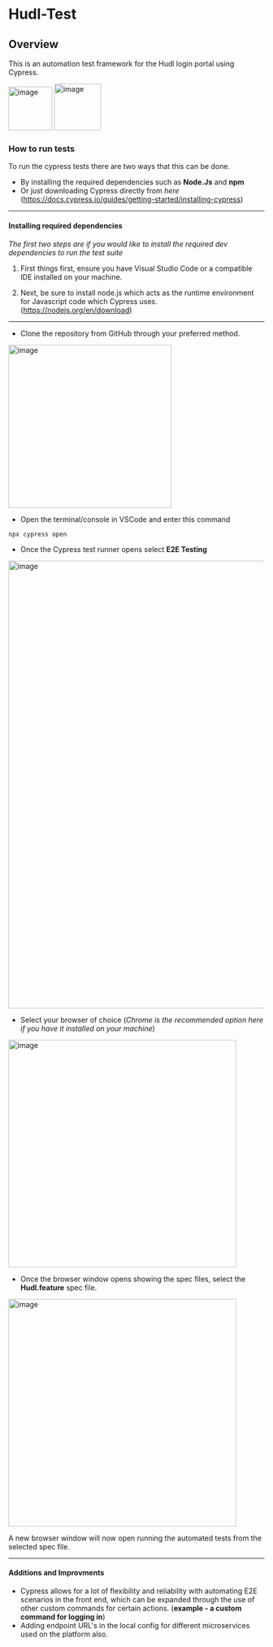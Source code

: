 # Hudl-Test

## Overview
This is an automation test framework for the Hudl login portal using Cypress. 

<img width="86" alt="image" src="https://user-images.githubusercontent.com/38458929/227253598-2c3c973c-a1c6-4fc1-af3b-a008027e0989.png"> <img width="92" alt="image" src="https://user-images.githubusercontent.com/38458929/227253906-12f29d20-4e8b-403d-a354-d16bc2a17f0f.png">



### How to run tests
To run the cypress tests there are two ways that this can be done.
- By installing the required dependencies such as **Node.Js** and **npm**
- Or just downloading Cypress directly from *here* (https://docs.cypress.io/guides/getting-started/installing-cypress)

---

#### Installing required dependencies 
*The first two steps are if you would like to install the required dev dependencies to run the test suite*

1. First things first, ensure you have Visual Studio Code or a compatible IDE installed on your machine. 

2. Next, be sure to install node.js which acts as the runtime environment for Javascript code which Cypress uses. (https://nodejs.org/en/download)

---

- Clone the repository from GitHub through your preferred method.

<img width="321" alt="image" src="https://user-images.githubusercontent.com/38458929/227253323-b97b1ca1-a2da-4ae8-88bf-390d6c6b9795.png">

- Open the terminal/console in VSCode and enter this command

``` npx cypress open ```

- Once the Cypress test runner opens select **E2E Testing**

<img width="881" alt="image" src="https://user-images.githubusercontent.com/38458929/227257331-d49cb3cf-6932-4e5b-9753-f731a287a102.png">

- Select your browser of choice (*Chrome is the recommended option here if you have it installed on your machine*)

<img width="448" alt="image" src="https://user-images.githubusercontent.com/38458929/227257739-43e643b6-7951-4407-9940-84ddf211305d.png">

- Once the browser window opens showing the spec files, select the **Hudl.feature** spec file. 

<img width="448" alt="image" src="https://user-images.githubusercontent.com/38458929/227258823-8ec8e410-f22b-43d3-89f4-d14025ba4905.png">

A new browser window will now open running the automated tests from the selected spec file.

---

#### Additions and Improvments
- Cypress allows for a lot of flexibility and reliability with automating E2E scenarios in the front end, which can be expanded through the use of other custom commands for certain actions. (**example - a custom command for logging in**)
- Adding endpoint URL's in the local config for different microservices used on the platform also.
